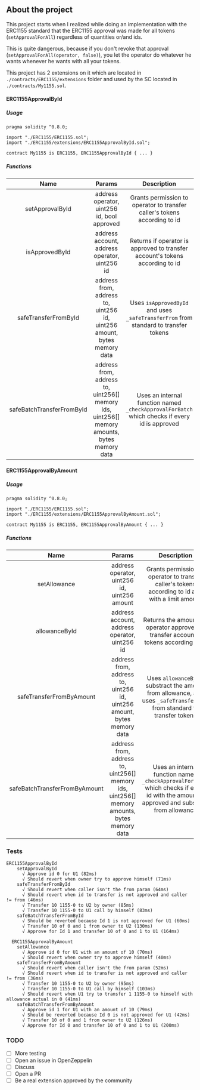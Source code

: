 ## About the project

This project starts when I realized while doing an implementation with the ERC1155 standard that the ERC1155 approval was made for all tokens (`setApprovalForAll`) regardless of quantities or/and ids.

This is quite dangerous, because if you don't revoke that approval (`setApprovalForAll(operator, false)`), you let the operator do whatever he wants whenever he wants with all your tokens.

This project has 2 extensions on it which are located in `./contracts/ERC1155/extensions` folder and used by the SC located in `./contracts/My1155.sol`.

#### ERC1155ApprovalById

##### Usage

```solidity
pragma solidity ^0.8.0;

import "./ERC1155/ERC1155.sol";
import "./ERC1155/extensions/ERC1155ApprovalById.sol";

contract My1155 is ERC1155, ERC1155ApprovalById { ... }
```

##### Functions

| Name         | Params | Description |
|:--------------:|:-----:|:------------:|
| setApprovalById | address operator, uint256 id, bool approved | Grants permission to operator to transfer caller's tokens according to id |
| isApprovedById | address account, address operator, uint256 id | Returns if operator is approved to transfer account's tokens according to id |
| safeTransferFromById | address from, address to, uint256 id, uint256 amount, bytes memory data | Uses `isApprovedById` and uses `_safeTransferFrom` from standard to transfer tokens |
| safeBatchTransferFromById | address from, address to, uint256[] memory ids, uint256[] memory amounts, bytes memory data | Uses an internal function named `_checkApprovalForBatch` which checks if every id is approved |


#### ERC1155ApprovalByAmount

##### Usage

```solidity
pragma solidity ^0.8.0;

import "./ERC1155/ERC1155.sol";
import "./ERC1155/extensions/ERC1155ApprovalByAmount.sol";

contract My1155 is ERC1155, ERC1155ApprovalByAmount { ... }
```

##### Functions

| Name         | Params | Description |
|:--------------:|:-----:|:------------:|
| setAllowance | address operator, uint256 id, uint256 amount | Grants permission to operator to transfer caller's tokens according to id and with a limit amount |
| allowanceById | address account, address operator, uint256 id | Returns the amount for operator approved to transfer account's tokens according to id |
| safeTransferFromByAmount | address from, address to, uint256 id, uint256 amount, bytes memory data | Uses `allowanceById`, substract the amount from allowance, and uses `_safeTransferFrom` from standard to transfer tokens |
| safeBatchTransferFromByAmount | address from, address to, uint256[] memory ids, uint256[] memory amounts, bytes memory data | Uses an internal function named `_checkApprovalForBatch` which checks if every id with the amount is approved and substract from allowance |

### Tests

```
ERC1155ApprovalById
    setApprovalById  
      √ Approve id 0 for U1 (82ms)
      √ Should revert when owner try to approve himself (71ms)
    safeTransferFromById
      √ Should revert when caller isn't the from param (64ms)
      √ Should revert when id to transfer is not approved and caller != from (46ms)
      √ Transfer 10 1155-0 to U2 by owner (85ms)
      √ Transfer 10 1155-0 to U1 call by himself (83ms)
    safeBatchTransferFromById
      √ Should be reverted because Id 1 is not approved for U1 (60ms)
      √ Transfer 10 of 0 and 1 from owner to U2 (130ms)
      √ Approve for Id 1 and transfer 10 of 0 and 1 to U1 (164ms)

  ERC1155ApprovalByAmount
    setAllowance
      √ Approve id 0 for U1 with an amount of 10 (70ms)
      √ Should revert when owner try to approve himself (40ms)
    safeTransferFromByAmount
      √ Should revert when caller isn't the from param (52ms)
      √ Should revert when id to transfer is not approved and caller != from (36ms)
      √ Transfer 10 1155-0 to U2 by owner (95ms)
      √ Transfer 10 1155-0 to U1 call by himself (103ms)
      √ Should revert when U1 try to transfer 1 1155-0 to himself with allowance actual in 0 (41ms)
    safeBatchTransferFromByAmount
      √ Approve id 1 for U1 with an amount of 10 (79ms)
      √ Should be reverted because Id 0 is not approved for U1 (42ms)
      √ Transfer 10 of 0 and 1 from owner to U2 (126ms)
      √ Approve for Id 0 and transfer 10 of 0 and 1 to U1 (200ms)
```

### TODO

- [ ] More testing
- [ ] Open an issue in OpenZeppelin
- [ ] Discuss
- [ ] Open a PR
- [ ] Be a real extension approved by the community